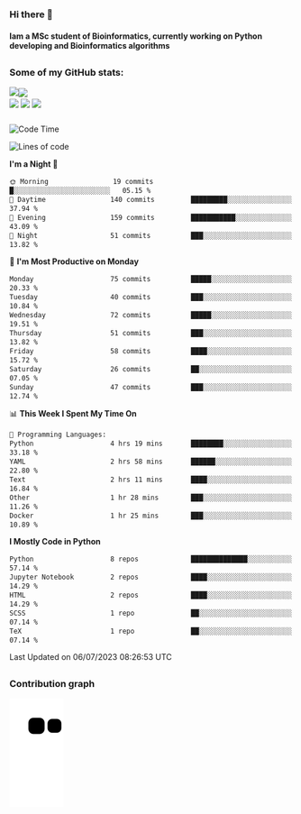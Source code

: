 ### Hi there 👋
#### Iam a MSc student of Bioinformatics, currently working on Python developing and Bioinformatics algorithms

##
### Some of my GitHub stats:

<div>
  <a href="https://github.com/AdrianoSilva19/AdrianoSilva19">
    <img heigth="180" align="left" src="https://github-readme-stats.vercel.app/api?username=AdrianoSilva19&count_private=true&include_all_comits=true&show_icons=true&theme=dracula" />
    <img heigth="180" align="center" src="https://github-readme-stats.vercel.app/api/top-langs/?username=AdrianoSilva19&langs_count=3&theme=dracula" />
  </a>
</div>

<div style="display:inline_block">
  <img align="center" heigth="30" width="30" src="https://cdn.jsdelivr.net/gh/devicons/devicon/icons/python/python-plain.svg" />
  <img align="center" heigth="30" width="30" src="https://cdn.jsdelivr.net/gh/devicons/devicon/icons/r/r-original.svg" />
  <img align="center" heigth="35" width="35" src="https://cdn.jsdelivr.net/gh/devicons/devicon/icons/neo4j/neo4j-original.svg" />
</div>

##

<!--START_SECTION:waka-->
![Code Time](http://img.shields.io/badge/Code%20Time-312%20hrs%204%20mins-blue)

![Lines of code](https://img.shields.io/badge/From%20Hello%20World%20I%27ve%20Written-3.9%20million%20lines%20of%20code-blue)

**I'm a Night 🦉** 

```text
🌞 Morning                19 commits          █░░░░░░░░░░░░░░░░░░░░░░░░   05.15 % 
🌆 Daytime                140 commits         █████████░░░░░░░░░░░░░░░░   37.94 % 
🌃 Evening                159 commits         ███████████░░░░░░░░░░░░░░   43.09 % 
🌙 Night                  51 commits          ███░░░░░░░░░░░░░░░░░░░░░░   13.82 % 
```
📅 **I'm Most Productive on Monday** 

```text
Monday                   75 commits          █████░░░░░░░░░░░░░░░░░░░░   20.33 % 
Tuesday                  40 commits          ███░░░░░░░░░░░░░░░░░░░░░░   10.84 % 
Wednesday                72 commits          █████░░░░░░░░░░░░░░░░░░░░   19.51 % 
Thursday                 51 commits          ███░░░░░░░░░░░░░░░░░░░░░░   13.82 % 
Friday                   58 commits          ████░░░░░░░░░░░░░░░░░░░░░   15.72 % 
Saturday                 26 commits          ██░░░░░░░░░░░░░░░░░░░░░░░   07.05 % 
Sunday                   47 commits          ███░░░░░░░░░░░░░░░░░░░░░░   12.74 % 
```


📊 **This Week I Spent My Time On** 

```text
💬 Programming Languages: 
Python                   4 hrs 19 mins       ████████░░░░░░░░░░░░░░░░░   33.18 % 
YAML                     2 hrs 58 mins       ██████░░░░░░░░░░░░░░░░░░░   22.80 % 
Text                     2 hrs 11 mins       ████░░░░░░░░░░░░░░░░░░░░░   16.84 % 
Other                    1 hr 28 mins        ███░░░░░░░░░░░░░░░░░░░░░░   11.26 % 
Docker                   1 hr 25 mins        ███░░░░░░░░░░░░░░░░░░░░░░   10.89 % 
```

**I Mostly Code in Python** 

```text
Python                   8 repos             ██████████████░░░░░░░░░░░   57.14 % 
Jupyter Notebook         2 repos             ████░░░░░░░░░░░░░░░░░░░░░   14.29 % 
HTML                     2 repos             ████░░░░░░░░░░░░░░░░░░░░░   14.29 % 
SCSS                     1 repo              ██░░░░░░░░░░░░░░░░░░░░░░░   07.14 % 
TeX                      1 repo              ██░░░░░░░░░░░░░░░░░░░░░░░   07.14 % 
```




 Last Updated on 06/07/2023 08:26:53 UTC
<!--END_SECTION:waka-->

##

### Contribution graph

![snake svg](https://github.com/AdrianoSilva19/AdrianoSilva19/blob/output/github-contribution-grid-snake.svg)







<!--

Here are some ideas to get you started:

- 🔭 I’m currently working on ...
- 🌱 I’m currently learning ...
- 👯 I’m looking to collaborate on ...
- 🤔 I’m looking for help with ...
- 💬 Ask me about ...
- 📫 How to reach me: ...
- 😄 Pronouns: ...
- ⚡ Fun fact: ...
-->
